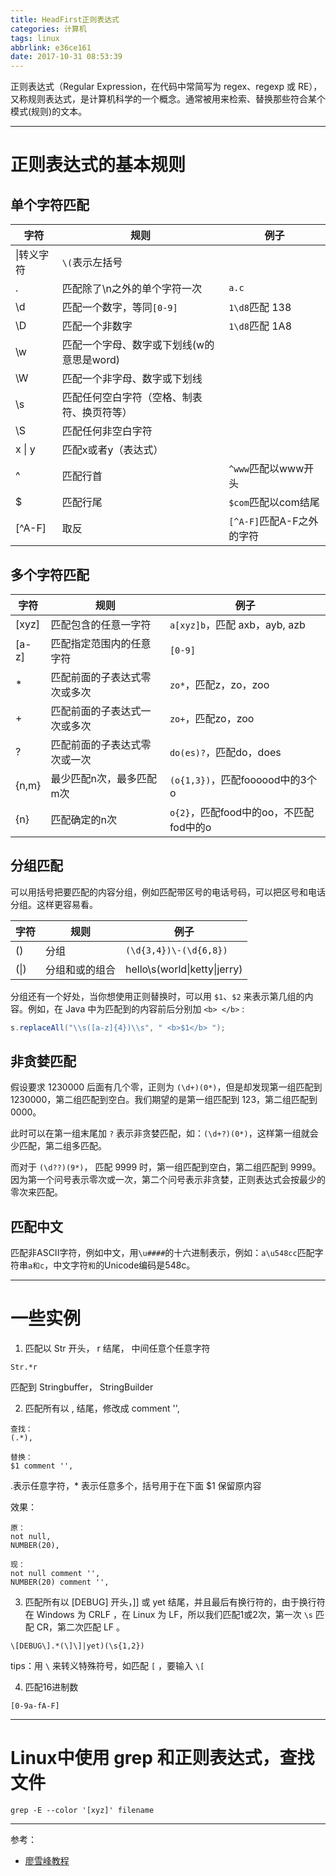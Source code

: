 ```yaml
---
title: HeadFirst正则表达式
categories: 计算机
tags: linux
abbrlink: e36ce161
date: 2017-10-31 08:53:39
---
```


正则表达式（Regular Expression，在代码中常简写为 regex、regexp 或 RE），又称规则表达式，是计算机科学的一个概念。通常被用来检索、替换那些符合某个模式(规则)的文本。

<!-- more -->

---

# 正则表达式的基本规则

## 单个字符匹配

字符|规则|例子
---|---|---
\\|转义字符                    |`\(`表示左括号
.|匹配除了\\n之外的单个字符一次   | `a.c`
\\d|匹配一个数字，等同`[0-9]`       |`1\d8`匹配 138
\\D|匹配一个非数字                   | `1\d8`匹配 1A8
\\w|匹配一个字母、数字或下划线(w的意思是word)|
\\W|匹配一个非字母、数字或下划线         |
\\s | 匹配任何空白字符（空格、制表符、换页符等） |
\\S | 匹配任何非空白字符|
x &#124; y| 匹配x或者y（表达式）|
^|匹配行首                    | `^www`匹配以www开头
$|匹配行尾                    | `$com`匹配以com结尾
[^A-F]|取反                   |`[^A-F]`匹配A-F之外的字符

## 多个字符匹配

字符|规则|例子
---|---|---
[xyz]|匹配包含的任意一字符      |`a[xyz]b`，匹配 axb，ayb, azb
[a-z]|匹配指定范围内的任意字符    |`[0-9]`
* | 匹配前面的子表达式零次或多次| `zo*`，匹配z，zo，zoo
+ | 匹配前面的子表达式一次或多次| `zo+`，匹配zo，zoo
? | 匹配前面的子表达式零次或一次| `do(es)?`，匹配do，does
{n,m}|最少匹配n次，最多匹配m次|`(o{1,3})`，匹配foooood中的3个o
{n}|匹配确定的n次|`o{2}`，匹配food中的oo，不匹配fod中的o

## 分组匹配

可以用括号把要匹配的内容分组，例如匹配带区号的电话号码，可以把区号和电话分组。这样更容易看。

字符|规则|例子
---|---|---
() |分组 |`(\d{3,4})\-(\d{6,8})`
(&#124;)|分组和或的组合| hello\\s(world&#124;ketty&#124;jerry)

分组还有一个好处，当你想使用正则替换时，可以用 `$1`、`$2` 来表示第几组的内容。例如，在 Java 中为匹配到的内容前后分别加 `<b> </b>` :

```java
s.replaceAll("\\s([a-z]{4})\\s", " <b>$1</b> ");
```

## 非贪婪匹配

假设要求 1230000 后面有几个零，正则为 `(\d+)(0*)`，但是却发现第一组匹配到 1230000，第二组匹配到空白。我们期望的是第一组匹配到 123，第二组匹配到 0000。

此时可以在第一组末尾加 `?` 表示非贪婪匹配，如：`(\d+?)(0*)`，这样第一组就会少匹配，第二组多匹配。

而对于 `(\d??)(9*)`， 匹配 9999 时，第一组匹配到空白，第二组匹配到 9999。因为第一个问号表示零次或一次，第二个问号表示非贪婪，正则表达式会按最少的零次来匹配。


## 匹配中文

匹配非ASCII字符，例如中文，用`\u####`的十六进制表示，例如：`a\u548cc`匹配字符串`a和c`，中文字符`和`的Unicode编码是548c。

---

# 一些实例

1. 匹配以 Str 开头， r 结尾， 中间任意个任意字符

```
Str.*r
```

匹配到 Stringbuffer， StringBuilder

2. 匹配所有以 , 结尾，修改成 comment '',

```
查找：
(.*),

替换：
$1 comment '',
```

.表示任意字符，* 表示任意多个，括号用于在下面 $1 保留原内容

效果：
```
原：
not null,
NUMBER(20),

现：
not null comment '',
NUMBER(20) comment '',
```

3. 匹配所有以 [DEBUG] 开头，]] 或 yet 结尾，并且最后有换行符的，由于换行符在 Windows 为 CRLF ，在 Linux 为 LF，所以我们匹配1或2次，第一次 `\s` 匹配 CR，第二次匹配 LF 。

```
\[DEBUG\].*(\]\]|yet)(\s{1,2})
```

tips：用 `\` 来转义特殊符号，如匹配 `[` ，要输入 `\[`

4. 匹配16进制数

```
[0-9a-fA-F]
```

---

# Linux中使用 grep 和正则表达式，查找文件

```
grep -E --color '[xyz]' filename
```

---

参考：

- [廖雪峰教程](https://www.liaoxuefeng.com/wiki/1252599548343744/1255945288020320)
